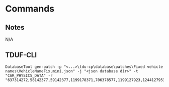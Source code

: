 # Commands

## Notes

N/A

## TDUF-CLI

    DatabaseTool gen-patch -p "<...>\tdu-cp\database\patches\Fixed vehicle names\VehicleNameFix.mini.json" -j "<json database dir>" -t "CAR_PHYSICS_DATA" -r "637314272,58142377,59142377,1199178371,706378577,1199127923,1244127953"